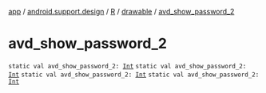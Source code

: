 [app](../../../index.md) / [android.support.design](../../index.md) / [R](../index.md) / [drawable](index.md) / [avd_show_password_2](.)

# avd_show_password_2

`static val avd_show_password_2: `[`Int`](https://kotlinlang.org/api/latest/jvm/stdlib/kotlin/-int/index.html)
`static val avd_show_password_2: `[`Int`](https://kotlinlang.org/api/latest/jvm/stdlib/kotlin/-int/index.html)
`static val avd_show_password_2: `[`Int`](https://kotlinlang.org/api/latest/jvm/stdlib/kotlin/-int/index.html)
`static val avd_show_password_2: `[`Int`](https://kotlinlang.org/api/latest/jvm/stdlib/kotlin/-int/index.html)